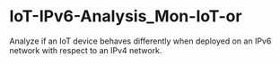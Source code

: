 # IoT-IPv6-Analysis_Mon-IoT-or
Analyze if an IoT device behaves differently when deployed on an IPv6 network with respect to an IPv4 network.
